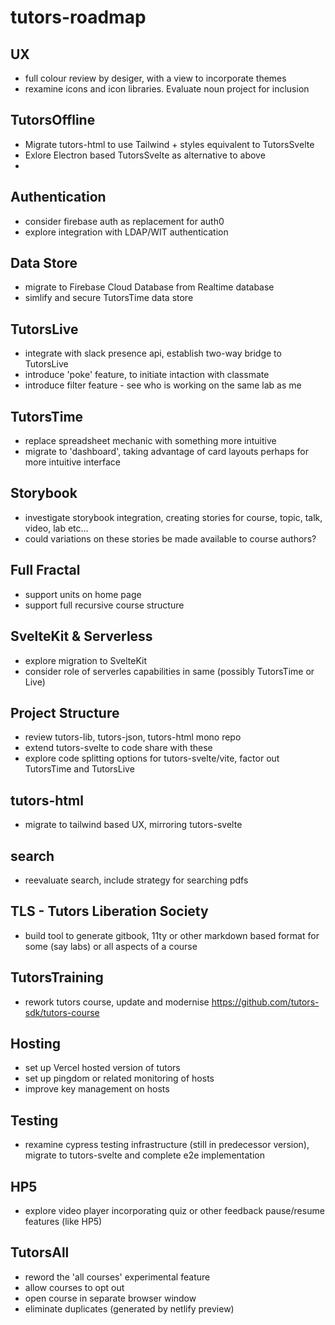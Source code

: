 # tutors-roadmap

## UX

- full colour review by desiger, with a view to incorporate themes
- rexamine icons and icon libraries. Evaluate noun project for inclusion

## TutorsOffline

- Migrate tutors-html to use Tailwind + styles equivalent to TutorsSvelte
- Exlore Electron based TutorsSvelte as alternative to above
- 
## Authentication

- consider firebase auth as replacement for auth0
- explore integration with LDAP/WIT authentication

## Data Store

- migrate to Firebase Cloud Database from Realtime database
- simlify and secure TutorsTime data store

## TutorsLive

- integrate with slack presence api, establish two-way bridge to TutorsLive
- introduce 'poke' feature, to initiate intaction with classmate
- introduce filter feature - see who is working on the same lab as me

## TutorsTime

- replace spreadsheet mechanic with something more intuitive
- migrate to 'dashboard', taking advantage of card layouts perhaps for more intuitive interface

## Storybook

- investigate storybook integration, creating stories for course, topic, talk, video, lab etc...
- could variations on these stories be made available to course authors?

## Full Fractal

- support units on home page
- support full recursive course structure

## SvelteKit & Serverless

- explore migration to SvelteKit
- consider role of serverles capabilities in same (possibly TutorsTime or Live)

## Project Structure

- review tutors-lib, tutors-json, tutors-html mono repo
- extend tutors-svelte to code share with these
- explore code splitting options for tutors-svelte/vite, factor out TutorsTime and TutorsLive

## tutors-html

- migrate to tailwind based UX, mirroring tutors-svelte

## search

- reevaluate search, include strategy for searching pdfs

## TLS - Tutors Liberation Society

- build tool to generate gitbook, 11ty or other markdown based format for some (say labs) or all aspects of a course

## TutorsTraining

- rework tutors course, update and modernise https://github.com/tutors-sdk/tutors-course

## Hosting

- set up Vercel hosted version of tutors
- set up pingdom or related monitoring of hosts
- improve key management on hosts

## Testing

- rexamine cypress testing infrastructure (still in predecessor version), migrate to tutors-svelte and complete e2e implementation

## HP5

- explore video player incorporating quiz or other feedback pause/resume features (like HP5)

## TutorsAll

- reword the 'all courses' experimental feature 
- allow courses to opt out
- open course in separate browser window
- eliminate duplicates (generated by netlify preview)



